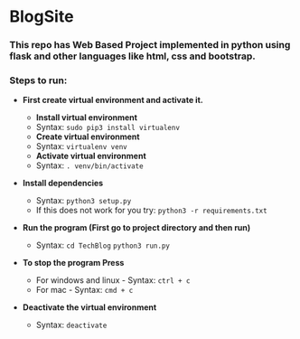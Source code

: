 # BlogSite

### This repo has Web Based Project implemented in python using flask and other languages like html, css and bootstrap.

### Steps to run:

- **First create virtual environment and activate it.**

  - **Install virtual environment**
  - Syntax: `sudo pip3 install virtualenv`
  - **Create virtual environment**
  - Syntax: `virtualenv venv`
  - **Activate virtual environment**
  - Syntax: `. venv/bin/activate`

- **Install dependencies**

  - Syntax: `python3 setup.py`
  - If this does not work for you try: `python3 -r requirements.txt`

- **Run the program (First go to project directory and then run)**
  - Syntax: `cd TechBlog` `python3 run.py`
- **To stop the program Press** </br>

  - For windows and linux - Syntax: `ctrl + c`
  - For mac - Syntax: `cmd + c`

- **Deactivate the virtual environment**
  - Syntax: `deactivate`
